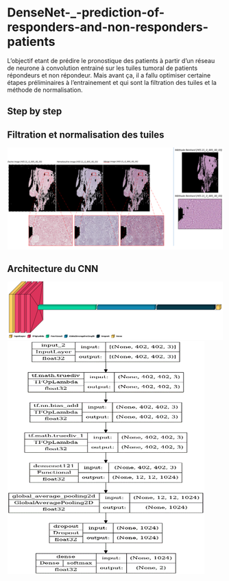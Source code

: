 # DenseNet-_-prediction-of-responders-and-non-responders-patients

L’objectif etant de prédire le pronostique des patients à partir d’un réseau de neurone à convolution entrainé sur les tuiles tumoral de patients répondeurs et non répondeur. Mais avant ça, il a fallu optimiser certaine étapes préliminaires à l’entrainement et qui sont la filtration des tuiles et la méthode de normalisation.

## Step by step 
## Filtration et normalisation des tuiles
![Image of aciduino on protoboard](https://github.com/dinaOuahbi/DenseNet-_-prediction-of-responders-and-non-responders-patients/blob/main/filtration_norm_slide.png)

## Architecture du CNN 
![Image of aciduino on protoboard](https://github.com/dinaOuahbi/DenseNet-_-prediction-of-responders-and-non-responders-patients/blob/main/densenet_arch.png)
![Image of aciduino on protoboard](https://github.com/dinaOuahbi/DenseNet-_-prediction-of-responders-and-non-responders-patients/blob/main/densenet_arch_details.png)

